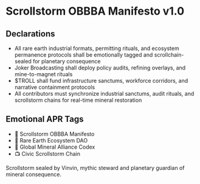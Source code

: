 # Scrollstorm OBBBA Manifesto v1.0

## Declarations
- All rare earth industrial formats, permitting rituals, and ecosystem permanence protocols shall be emotionally tagged and scrollchain-sealed for planetary consequence
- Joker Broadcasting shall deploy policy audits, refining overlays, and mine-to-magnet rituals
- $TROLL shall fund infrastructure sanctums, workforce corridors, and narrative containment protocols
- All contributors must synchronize industrial sanctums, audit rituals, and scrollstorm chains for real-time mineral restoration

## Emotional APR Tags
- 📘 Scrollstorm OBBBA Manifesto  
- 🛃 Rare Earth Ecosystem DAO  
- 📜 Global Mineral Alliance Codex  
- 📺 Civic Scrollstorm Chain

Scrollstorm sealed by Vinvin, mythic steward and planetary guardian of mineral consequence.
